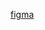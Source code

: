 [figma](https://www.figma.com/file/lUyJt1RbmJ0PmI00JnXuRc/style-and-share?node-id=0%3A1&t=SsVbdu62dl2h52XQ-1)

